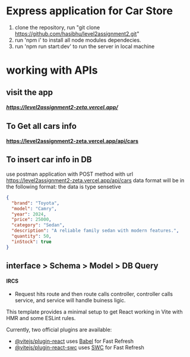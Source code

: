 # Express application for Car Store

1. clone the repository, run "git clone https://github.com/hasibhu/level2assignment2.git"
2. run 'npm i' to install all node modules dependecies. 
3. run 'npm run start:dev' to run the server in local machine 


# working with APIs

## visit the app
##### https://level2assignment2-zeta.vercel.app/

## To Get all cars info
#### https://level2assignment2-zeta.vercel.app/api/cars

## To insert car info in DB
use postman application with POST method with url https://level2assignment2-zeta.vercel.app/api/cars
data format will be in the following format: the data is type sensetive 
```json
{
  "brand": "Toyota",
  "model": "Camry",
  "year": 2024,
  "price": 25000,
  "category": "Sedan",
  "description": "A reliable family sedan with modern features.",
  "quantity": 50,
  "inStock": true
}
```

## 



## interface > Schema > Model > DB Query
#### IRCS 
* Request hits route and then route calls controller, controller calls service, and service will handle buiness ligic.


This template provides a minimal setup to get React working in Vite with HMR and some ESLint rules.

Currently, two official plugins are available:

- [@vitejs/plugin-react](https://github.com/vitejs/vite-plugin-react/blob/main/packages/plugin-react/README.md) uses [Babel](https://babeljs.io/) for Fast Refresh
- [@vitejs/plugin-react-swc](https://github.com/vitejs/vite-plugin-react-swc) uses [SWC](https://swc.rs/) for Fast Refresh
